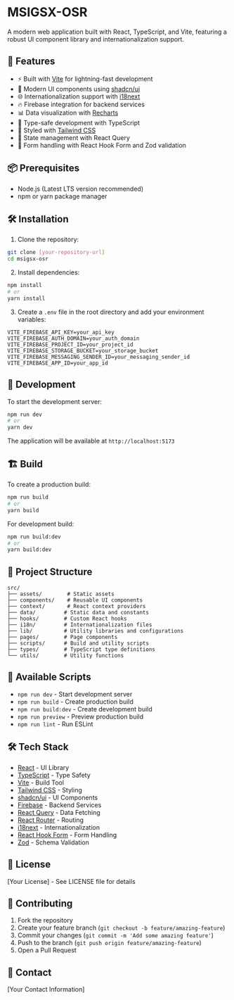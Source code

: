 # MSIGSX-OSR

A modern web application built with React, TypeScript, and Vite, featuring a robust UI component library and internationalization support.

## 🚀 Features

- ⚡️ Built with [Vite](https://vitejs.dev/) for lightning-fast development
- 🎨 Modern UI components using [shadcn/ui](https://ui.shadcn.com/)
- 🌐 Internationalization support with [i18next](https://www.i18next.com/)
- 🔥 Firebase integration for backend services
- 📊 Data visualization with [Recharts](https://recharts.org/)
- 🎯 Type-safe development with TypeScript
- 🎨 Styled with [Tailwind CSS](https://tailwindcss.com/)
- 🔄 State management with React Query
- 📝 Form handling with React Hook Form and Zod validation

## 📦 Prerequisites

- Node.js (Latest LTS version recommended)
- npm or yarn package manager

## 🛠️ Installation

1. Clone the repository:
```bash
git clone [your-repository-url]
cd msigsx-osr
```

2. Install dependencies:
```bash
npm install
# or
yarn install
```

3. Create a `.env` file in the root directory and add your environment variables:
```env
VITE_FIREBASE_API_KEY=your_api_key
VITE_FIREBASE_AUTH_DOMAIN=your_auth_domain
VITE_FIREBASE_PROJECT_ID=your_project_id
VITE_FIREBASE_STORAGE_BUCKET=your_storage_bucket
VITE_FIREBASE_MESSAGING_SENDER_ID=your_messaging_sender_id
VITE_FIREBASE_APP_ID=your_app_id
```

## 🚀 Development

To start the development server:

```bash
npm run dev
# or
yarn dev
```

The application will be available at `http://localhost:5173`

## 🏗️ Build

To create a production build:

```bash
npm run build
# or
yarn build
```

For development build:

```bash
npm run build:dev
# or
yarn build:dev
```

## 📁 Project Structure

```
src/
├── assets/        # Static assets
├── components/    # Reusable UI components
├── context/       # React context providers
├── data/         # Static data and constants
├── hooks/        # Custom React hooks
├── i18n/         # Internationalization files
├── lib/          # Utility libraries and configurations
├── pages/        # Page components
├── scripts/      # Build and utility scripts
├── types/        # TypeScript type definitions
└── utils/        # Utility functions
```

## 🧪 Available Scripts

- `npm run dev` - Start development server
- `npm run build` - Create production build
- `npm run build:dev` - Create development build
- `npm run preview` - Preview production build
- `npm run lint` - Run ESLint

## 🛠️ Tech Stack

- [React](https://reactjs.org/) - UI Library
- [TypeScript](https://www.typescriptlang.org/) - Type Safety
- [Vite](https://vitejs.dev/) - Build Tool
- [Tailwind CSS](https://tailwindcss.com/) - Styling
- [shadcn/ui](https://ui.shadcn.com/) - UI Components
- [Firebase](https://firebase.google.com/) - Backend Services
- [React Query](https://tanstack.com/query/latest) - Data Fetching
- [React Router](https://reactrouter.com/) - Routing
- [i18next](https://www.i18next.com/) - Internationalization
- [React Hook Form](https://react-hook-form.com/) - Form Handling
- [Zod](https://zod.dev/) - Schema Validation

## 📝 License

[Your License] - See LICENSE file for details

## 👥 Contributing

1. Fork the repository
2. Create your feature branch (`git checkout -b feature/amazing-feature`)
3. Commit your changes (`git commit -m 'Add some amazing feature'`)
4. Push to the branch (`git push origin feature/amazing-feature`)
5. Open a Pull Request

## 📧 Contact

[Your Contact Information]
